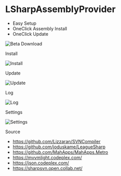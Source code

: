 LSharpAssemblyProvider
======================
 - Easy Setup
 - OneClick Assembly Install
 - OneClick Update

![Beta Download](https://github.com/h3h3/LSharpAssemblyProvider/releases)

Install

![Install](http://i.imgur.com/VipAJLu.png)

Update

![Update](http://i.imgur.com/L1p9pCP.png)

Log

![Log](http://i.imgur.com/G60bLtE.png)

Settings

![Settings](http://i.imgur.com/BIRpJ0H.png)


Source
 - https://github.com/Lizzaran/SVNCompiler
 - https://github.com/joduskame/LeagueSharp
 - https://github.com/MahApps/MahApps.Metro
 - https://mvvmlight.codeplex.com/
 - https://json.codeplex.com/
 - https://sharpsvn.open.collab.net/
